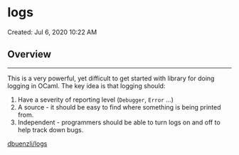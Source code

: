 # logs

Created: Jul 6, 2020 10:22 AM

## Overview

---

This is a very powerful, yet difficult to get started with library for doing logging in OCaml. The key idea is that logging should:

1. Have a severity of reporting level (`Debugger`, `Error` ...)
2. A source - it should be easy to find where something is being printed from. 
3. Independent - programmers should be able to turn logs on and off to help track down bugs. 

[dbuenzli/logs](https://github.com/dbuenzli/logs)